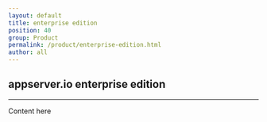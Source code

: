 ```yaml
---
layout: default
title: enterprise edition
position: 40
group: Product
permalink: /product/enterprise-edition.html
author: all
---
```


## appserver.io enterprise edition
***

Content here
